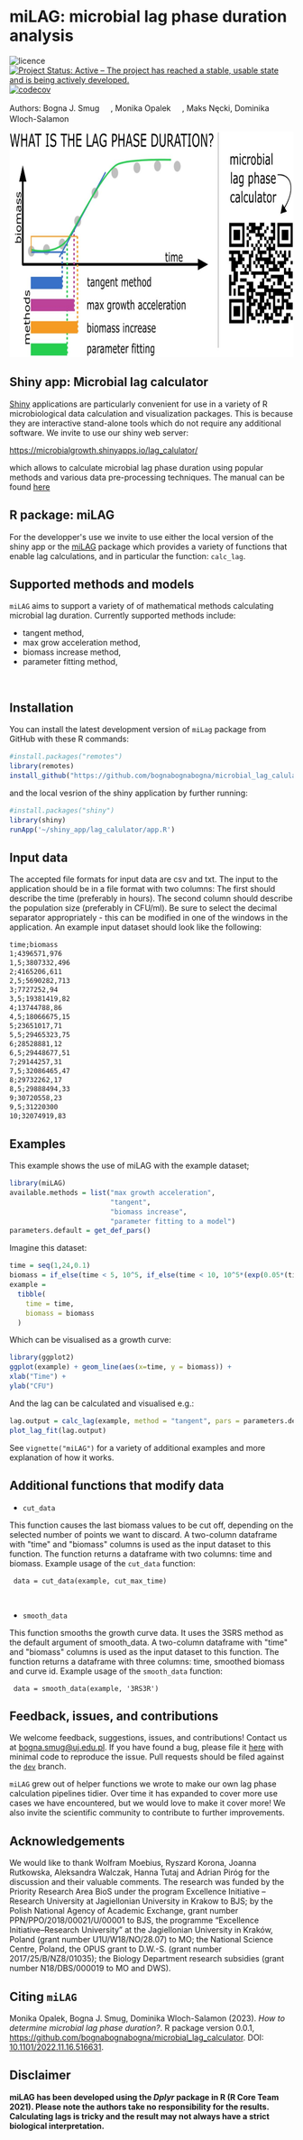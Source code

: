 
# miLAG: microbial lag phase duration analysis
![licence](https://img.shields.io/badge/Licence-GPL--3-blue.svg)
[![Project Status: Active – The project has reached a stable, usable state and is being actively developed.](http://www.repostatus.org/badges/latest/active.svg)](https://www.repostatus.org/)
[![codecov](https://codecov.io/gh/jungwirt/microbial_lag_calculator/branch/main/graph/badge.svg?token=HR39P6M4OW)](https://codecov.io/gh/jungwirt/microbial_lag_calculator)


Authors: Bogna J. Smug [<img src="https://orcid.org/assets/vectors/orcid.logo.icon.svg" width="16px" height="16px">][2],
Monika Opalek [<img src="https://orcid.org/assets/vectors/orcid.logo.icon.svg" width="16px" height="16px">][1], 
Maks Nęcki,
Dominika Wloch-Salamon [<img src="https://orcid.org/assets/vectors/orcid.logo.icon.svg" width="16px" height="16px">][3]

[1]: https://orcid.org/0000-0003-1414-901X
[2]: https://orcid.org/0000-0001-9364-163X
[3]: https://orcid.org/0000-0002-0040-1838

<img src="man/figures/F1.large.jpg" alt="Preview of miLAG functionality" width="800px" height="400px" >

## Shiny app: Microbial lag calculator
[Shiny](https://dx.doi.org/10.18637/jss.v059.i10) applications are particularly 
convenient for use in a variety of R microbiological data calculation and 
visualization packages. This is because they are interactive stand-alone tools which do not require any additional software.
We invite to use our shiny web server: 

https://microbialgrowth.shinyapps.io/lag_calulator/ </br>

which allows to calculate microbial lag phase duration using popular methods and various data pre-processing techniques.
The manual can be found [here](https://github.com/bognabognabogna/microbial_lag_calculator/blob/main/shiny_app/lag_calulator/)


## R package: miLAG

For the developper's use we invite to use either the local version of the shiny app 
or the [miLAG](https://github.com/bognabognabogna/microbial_lag_calculator) package which provides a variety of functions that enable lag calculations, and in particular the function: `calc_lag`. 


## Supported methods and models

`miLAG` aims to support a variety of of mathematical methods calculating microbial lag duration.
Currently supported methods include:
- tangent method,
- max grow acceleration method,
- biomass increase method,
- parameter fitting method,
</br>


## Installation

You can install the latest development version of `miLag` package from
GitHub with these R commands:

``` r
#install.packages("remotes")
library(remotes)
install_github("https://github.com/bognabognabogna/microbial_lag_calulator", dependencies = TRUE)
```

and the local vesrion of the shiny application by further running:

``` r
#install.packages("shiny")
library(shiny)
runApp('~/shiny_app/lag_calulator/app.R')
```
## Input data

The accepted file formats for input data are csv and txt. The input to the application should be in a file format with two columns: The first should describe the time (preferably in hours). The second column should describe the population size (preferably in CFU/ml). Be sure to select the decimal separator appropriately - this can be modified in one of the windows in the application. An example input dataset should look like the following:

```
time;biomass
1;4396571,976
1,5;3807332,496
2;4165206,611
2,5;5690282,713
3;7727252,94
3,5;19381419,82
4;13744788,86
4,5;18066675,15
5;23651017,71
5,5;29465323,75
6;28528881,12
6,5;29448677,51
7;29144257,31
7,5;32086465,47
8;29732262,17
8,5;29888494,33
9;30720558,23
9,5;31220300
10;32074919,83
```


## Examples

This example shows the use of miLAG with the example dataset;

``` r
library(miLAG)
available.methods = list("max growth acceleration",
                         "tangent",
                         "biomass increase",
                         "parameter fitting to a model")
parameters.default = get_def_pars()
```

Imagine this dataset:

``` r
time = seq(1,24,0.1)
biomass = if_else(time < 5, 10^5, if_else(time < 10, 10^5*(exp(0.05*(time - 5))), 10^5*(exp(0.05*(5)))))
example =
  tibble(
    time = time,
    biomass = biomass
  )
```

Which can be visualised as a growth curve:
``` r
library(ggplot2)
ggplot(example) + geom_line(aes(x=time, y = biomass)) +
xlab("Time") +
ylab("CFU")
```

And the lag can be calculated and visualised e.g.:

``` r
lag.output = calc_lag(example, method = "tangent", pars = parameters.default)
plot_lag_fit(lag.output)
```


See `vignette("miLAG")` for a variety of additional examples and
more explanation of how it works.

## Additional functions that modify data

- `cut_data` 

This function causes the last biomass values to be cut off, depending on the selected number of points we want to discard. A two-column dataframe with "time" and "biomass" columns is used as the input dataset to this function. The function returns a dataframe with two columns: time and biomass. Example usage of the `cut_data` function:

```
 data = cut_data(example, cut_max_time)
```
<br/>

- `smooth_data` 

This function smooths the growth curve data. It uses the 3SRS method as the default argument of smooth_data. A two-column dataframe with "time" and "biomass" columns is used as the input dataset to this function. The function returns a dataframe with three columns: time, smoothed biomass and curve id. Example usage of the `smooth_data`  function:

``` 
 data = smooth_data(example, '3RS3R')
```

## Feedback, issues, and contributions

We welcome feedback, suggestions, issues, and contributions! Contact us
at <bogna.smug@uj.edu.pl>. If you have found a bug, please file it
[here](https://github.com/bognabognabogna/microbial_lag_calculator/issues/new) with minimal code
to reproduce the issue. Pull requests should be filed against the
[`dev`](https://github.com/bognabognabogna/microbial_lag_calculator/tree/dev) branch.

`miLAG` grew out of helper functions we wrote to make our own lag phase calculation
pipelines tidier. Over time it has expanded to cover more use cases we
have encountered, but we would love to make it cover more!
We also invite the scientific community to contribute to further improvements.

## Acknowledgements

We would like to thank Wolfram Moebius, Ryszard Korona, Joanna Rutkowska, Aleksandra Walczak, Hanna Tutaj and Adrian Piróg 
for the discussion and their valuable comments. The research was funded by the Priority Research Area BioS under the program 
Excellence Initiative – Research University at Jagiellonian University in Krakow to BJS; by the Polish National Agency of Academic Exchange, 
grant number PPN/PPO/2018/00021/U/00001 to BJS, the programme “Excellence Initiative–Research University” at the 
Jagiellonian University in Kraków, Poland (grant number U1U/W18/NO/28.07) to MO; the National Science Centre, 
Poland, the OPUS grant to D.W.-S. (grant number 2017/25/B/NZ8/01035); the Biology Department research subsidies (grant number N18/DBS/000019 to MO and DWS).

## Citing `miLAG`

Monika Opalek, Bogna J. Smug, Dominika Wloch-Salamon (2023). *How to determine microbial lag phase duration?*. 
R package version 0.0.1, <https://github.com/bognabognabogna/microbial_lag_calculator>.
DOI: [10.1101/2022.11.16.516631](https://doi.org/10.1101/2022.11.16.516631).

## Disclaimer
**miLAG has been developed using the *Dplyr* package in R (R Core Team 2021). Please note the authors take no responsibility for the results. Calculating lags is tricky and the result may not always have a strict biological interpretation.**
